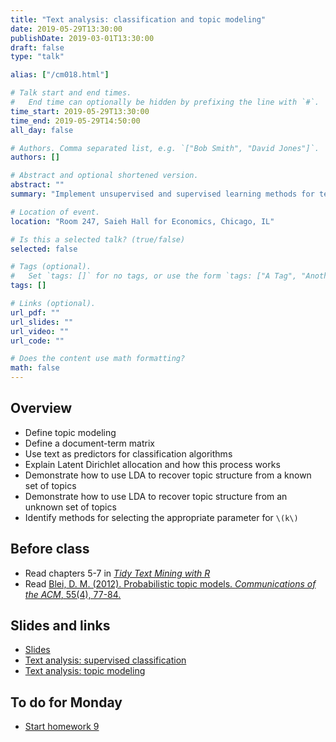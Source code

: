 ```yaml
---
title: "Text analysis: classification and topic modeling"
date: 2019-05-29T13:30:00
publishDate: 2019-03-01T13:30:00
draft: false
type: "talk"

alias: ["/cm018.html"]

# Talk start and end times.
#   End time can optionally be hidden by prefixing the line with `#`.
time_start: 2019-05-29T13:30:00
time_end: 2019-05-29T14:50:00
all_day: false

# Authors. Comma separated list, e.g. `["Bob Smith", "David Jones"]`.
authors: []

# Abstract and optional shortened version.
abstract: ""
summary: "Implement unsupervised and supervised learning methods for text data."

# Location of event.
location: "Room 247, Saieh Hall for Economics, Chicago, IL"

# Is this a selected talk? (true/false)
selected: false

# Tags (optional).
#   Set `tags: []` for no tags, or use the form `tags: ["A Tag", "Another Tag"]` for one or more tags.
tags: []

# Links (optional).
url_pdf: ""
url_slides: ""
url_video: ""
url_code: ""

# Does the content use math formatting?
math: false
---
```




## Overview

* Define topic modeling
* Define a document-term matrix
* Use text as predictors for classification algorithms
* Explain Latent Dirichlet allocation and how this process works
* Demonstrate how to use LDA to recover topic structure from a known set of topics
* Demonstrate how to use LDA to recover topic structure from an unknown set of topics
* Identify methods for selecting the appropriate parameter for `\(k\)`

## Before class

* Read chapters 5-7 in [*Tidy Text Mining with R*](http://tidytextmining.com/)
* Read [Blei, D. M. (2012). Probabilistic topic models. *Communications of the ACM*, 55(4), 77-84.](http://cacm.acm.org/magazines/2012/4/147361-probabilistic-topic-models/fulltext)

## Slides and links

* [Slides](extras/cm018_slides.html)
* [Text analysis: supervised classification](/notes/supervised-text-classification/)
* [Text analysis: topic modeling](/notes/topic-models/)

## To do for Monday

* [Start homework 9](/homework/text-analysis/)
